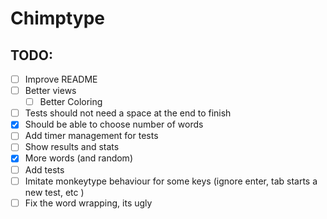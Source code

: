 # Chimptype

## TODO:
- [ ] Improve README
- [ ] Better views
  - [ ] Better Coloring
- [ ] Tests should not need a space at the end to finish
- [X] Should be able to choose number of words 
- [ ] Add timer management for tests
- [ ] Show results and stats
- [X] More words (and random)
- [ ] Add tests
- [ ] Imitate monkeytype behaviour for some keys (ignore enter, tab starts a new test, etc )
- [ ] Fix the word wrapping, its ugly
